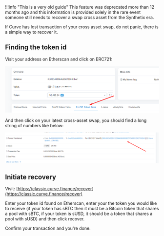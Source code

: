 !!!info "This is a very old guide"
    This feature was deprecated more than 12 months ago and this information is provided solely in the rare event someone still needs to recover a swap cross asset from the Synthetix era.

If Curve has lost transaction of your cross asset swap, do not panic, there is a simple way to recover it.

## **Finding the token id**

Visit your address on Etherscan and click on ERC721:

![Etherscan ERC721](../images/etherscan-erc721.webp)

And then click on your latest cross-asset swap, you should find a long string of numbers like below:

![Etherscan ERC721 ID](../images/etherscan-erc721-id.webp)

## **Initiate recovery**

Visit: [https://classic.curve.finance/recover](https://classic.curve.finance/recover)​

Enter your token id found on Etherscan, enter your the token you would like to receive (if your token has sBTC then it must be a Bitcoin token that shares a pool with sBTC, if your token is sUSD, it should be a token that shares a pool with sUSD) and then click recover.

Confirm your transaction and you're done.

